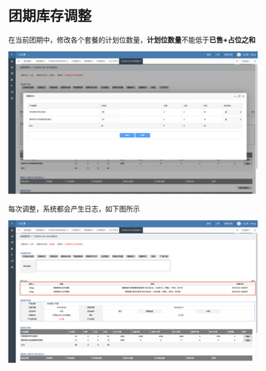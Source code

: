 # 团期库存调整

在当前团期中，修改各个套餐的计划位数量，**计划位数量**不能低于**已售+占位之和**

![](../../.gitbook/assets/image%20%2850%29.png)

每次调整，系统都会产生日志，如下图所示

![](../../.gitbook/assets/image%20%2872%29.png)



